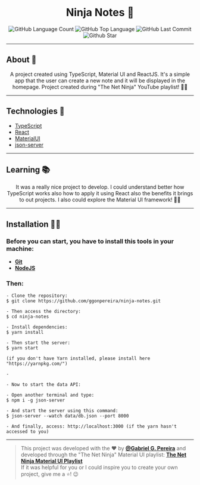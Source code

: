 <h1 align="center" style="padding-top: 20px">Ninja Notes 🤗</h1>

<p align="center">
  <img alt="GitHub Language Count" src="https://img.shields.io/github/languages/count/ggonpereira/ninja-notes" />
  <img alt="GitHub Top Language" src="https://img.shields.io/github/languages/top/ggonpereira/ninja-notes" />
  <img alt="GitHub Last Commit" src="https://img.shields.io/github/last-commit/ggonpereira/ninja-notes" />
  <img alt="Github Star" src="https://img.shields.io/github/stars/ggonpereira/ninja-notes?style=social" />
</p>

---

<h2>About 📝</h2>

<p align="center">A project created using TypeScript, Material UI and ReactJS. It's a simple app that the user can create a new note and it will be displayed in the homepage. Project created during "The Net Ninja" YouTube playlist! 👊🏼</p>

---

<h2>Technologies 🚀</h2>

- [TypeScript](https://www.typescriptlang.org/)
- [React](https://pt-br.reactjs.org/)
- [MaterialUI](https://material-ui.com/)
- [json-server](https://www.npmjs.com/package/json-server)

---

<h2>Learning 📚</h2>

<p align="center">It was a really nice project to develop. I could understand better how TypeScript works also how to apply it using React also the benefits it brings to out projects. I also could explore the Material UI framework! 🙌🏼</p>

---

<h2>Installation 👨‍💻</h2>

### Before you can start, you have to install this tools in your machine:

- <b>[Git](https://git-scm.com)</b>
- <b>[NodeJS](https://nodejs.org/)</b>

### Then:

```
- Clone the repository:
$ git clone https://github.com/ggonpereira/ninja-notes.git

- Then access the directory:
$ cd ninja-notes

- Install dependencies:
$ yarn install

- Then start the server:
$ yarn start

(if you don't have Yarn installed, please install here "https://yarnpkg.com/")

-

- Now to start the data API:

- Open another terminal and type:
$ npm i -g json-server

- And start the server using this command:
$ json-server --watch data/db.json --port 8000

- And finally, access: http://localhost:3000 (if the yarn hasn't accessed to you)
```

---

> This project was developed with the ❤️ by **[@Gabriel G. Pereira](https://www.linkedin.com/in/gabriel-gonçalves-pereira/)** and developed through the "The Net Ninja" Material UI playlist: **[The Net Ninja Material UI Playlist](https://www.youtube.com/watch?v=0KEpWHtG10M&list=PL4cUxeGkcC9gjxLvV4VEkZ6H6H4yWuS58)**<br>
> If it was helpful for you or I could inspire you to create your own project, give me a ⭐! 😉
